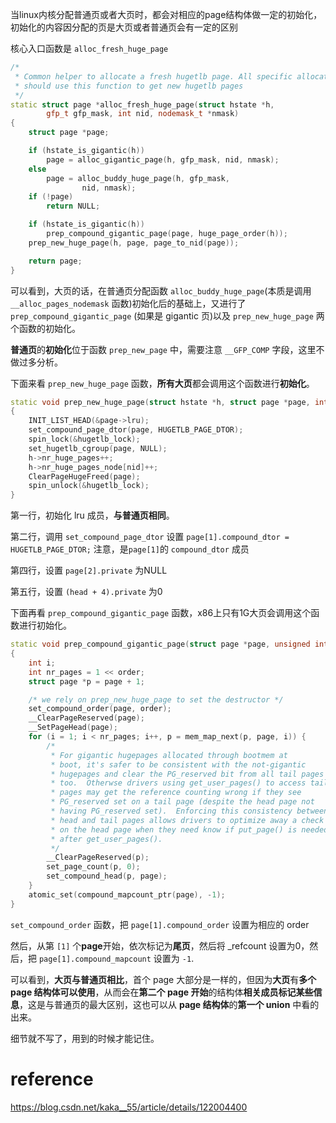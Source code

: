 
当linux内核分配普通页或者大页时，都会对相应的page结构体做一定的初始化，初始化的内容因分配的页是大页或者普通页会有一定的区别

核心入口函数是 `alloc_fresh_huge_page`

```cpp
/*
 * Common helper to allocate a fresh hugetlb page. All specific allocators
 * should use this function to get new hugetlb pages
 */
static struct page *alloc_fresh_huge_page(struct hstate *h,
		gfp_t gfp_mask, int nid, nodemask_t *nmask)
{
	struct page *page;

	if (hstate_is_gigantic(h))
		page = alloc_gigantic_page(h, gfp_mask, nid, nmask);
	else
		page = alloc_buddy_huge_page(h, gfp_mask,
				nid, nmask);
	if (!page)
		return NULL;

	if (hstate_is_gigantic(h))
		prep_compound_gigantic_page(page, huge_page_order(h));
	prep_new_huge_page(h, page, page_to_nid(page));

	return page;
}
```

可以看到，大页的话，在普通页分配函数 `alloc_buddy_huge_page`(本质是调用 `__alloc_pages_nodemask` 函数)初始化后的基础上，又进行了 `prep_compound_gigantic_page` (如果是 gigantic 页)以及 `prep_new_huge_page` 两个函数的初始化。

**普通页**的**初始化**位于函数 `prep_new_page` 中，需要注意 `__GFP_COMP` 字段，这里不做过多分析。

下面来看 `prep_new_huge_page` 函数，**所有大页**都会调用这个函数进行**初始化**。

```cpp
static void prep_new_huge_page(struct hstate *h, struct page *page, int nid)
{
	INIT_LIST_HEAD(&page->lru);
	set_compound_page_dtor(page, HUGETLB_PAGE_DTOR);
	spin_lock(&hugetlb_lock);
	set_hugetlb_cgroup(page, NULL);
	h->nr_huge_pages++;
	h->nr_huge_pages_node[nid]++;
	ClearPageHugeFreed(page);
	spin_unlock(&hugetlb_lock);
}
```

第一行，初始化 lru 成员，**与普通页相同**。

第二行，调用 `set_compound_page_dtor` 设置 `page[1].compound_dtor = HUGETLB_PAGE_DTOR;` 注意，是`page[1]`的 `compound_dtor` 成员

第四行，设置 `page[2].private` 为NULL

第五行，设置 `(head + 4).private` 为0

下面再看 `prep_compound_gigantic_page` 函数，x86上只有1G大页会调用这个函数进行初始化。

```cpp
static void prep_compound_gigantic_page(struct page *page, unsigned int order)
{
	int i;
	int nr_pages = 1 << order;
	struct page *p = page + 1;

	/* we rely on prep_new_huge_page to set the destructor */
	set_compound_order(page, order); 
	__ClearPageReserved(page);
	__SetPageHead(page);
	for (i = 1; i < nr_pages; i++, p = mem_map_next(p, page, i)) {
		/*
		 * For gigantic hugepages allocated through bootmem at
		 * boot, it's safer to be consistent with the not-gigantic
		 * hugepages and clear the PG_reserved bit from all tail pages
		 * too.  Otherwse drivers using get_user_pages() to access tail
		 * pages may get the reference counting wrong if they see
		 * PG_reserved set on a tail page (despite the head page not
		 * having PG_reserved set).  Enforcing this consistency between
		 * head and tail pages allows drivers to optimize away a check
		 * on the head page when they need know if put_page() is needed
		 * after get_user_pages().
		 */
		__ClearPageReserved(p);
		set_page_count(p, 0);
		set_compound_head(p, page);
	}
	atomic_set(compound_mapcount_ptr(page), -1);
}
```

`set_compound_order` 函数，把 `page[1].compound_order` 设置为相应的 order

然后，从第 `[1]` 个**page**开始，依次标记为**尾页**，然后将 _refcount 设置为0，然后，把 `page[1].compound_mapcount` 设置为 `-1`.

可以看到，**大页与普通页相比**，首个 page 大部分是一样的，但因为**大页**有**多个 page 结构体可以使用**，从而会在**第二个 page 开始**的结构体**相关成员标记某些信息**，这是与普通页的最大区别，这也可以从 **page 结构体**的**第一个 union** 中看的出来。

细节就不写了，用到的时候才能记住。

# reference

https://blog.csdn.net/kaka__55/article/details/122004400